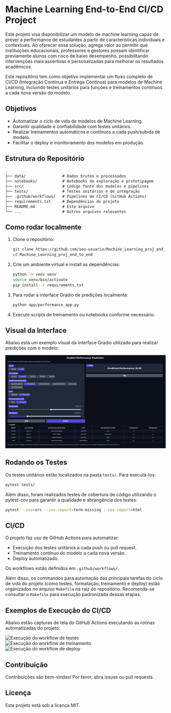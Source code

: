 # Machine Learning End-to-End CI/CD Project

Este projeto visa disponibilizar um modelo de machine learning capaz de prever a performance de estudantes a partir de características individuais e contextuais. Ao oferecer essa solução, agrega valor ao permitir que instituições educacionais, professores e gestores possam identificar previamente alunos com risco de baixo desempenho, possibilitando intervenções mais assertivas e personalizadas para melhorar os resultados acadêmicos.

Este repositório tem como objetivo implementar um fluxo completo de CI/CD (Integração Contínua e Entrega Contínua) para modelos de Machine Learning, incluindo testes unitários para funções e treinamentos contínuos a cada nova versão do modelo.


## Objetivos

- Automatizar o ciclo de vida de modelos de Machine Learning.
- Garantir qualidade e confiabilidade com testes unitários.
- Realizar treinamentos automáticos e contínuos a cada push/subida de modelo.
- Facilitar o deploy e monitoramento dos modelos em produção.

## Estrutura do Repositório

```
.
├── data/                # Dados brutos e processados
├── notebooks/           # Notebooks de exploração e prototipagem
├── src/                 # Código fonte dos modelos e pipelines
├── tests/               # Testes unitários e de integração
├── .github/workflows/   # Pipelines de CI/CD (GitHub Actions)
├── requirements.txt     # Dependências do projeto
├── README.md            # Este arquivo
└── ...                  # Outros arquivos relevantes
```

## Como rodar localmente

1. Clone o repositório:
   ```bash
   git clone https://github.com/seu-usuario/Machine_Learning_proj_end_to_end.git
   cd Machine_Learning_proj_end_to_end
   ```

2. Crie um ambiente virtual e install as dependências:
   ```bash
   python -m venv venv
   source venv/bin/activate
   pip install -r requirements.txt
   ```

3. Para rodar a interface Gradio de predições localmente:
   ```bash
   python app/performance_app.py
   ```

4. Execute scripts de treinamento ou notebooks conforme necessário.



## Visual da Interface

Abaixo está um exemplo visual da interface Gradio utilizada para realizar predições com o modelo:

![Exemplo da interface Gradio](img/print_UI.png)

## Rodando os Testes

Os testes unitários estão localizados na pasta `tests/`. Para executá-los:

```bash
pytest tests/
```

Além disso, foram realizados testes de cobertura de código utilizando o pytest-cov para garantir a qualidade e abrangência dos testes:

```bash
pytest --cov=src --cov-report=term-missing --cov-report=html
```

## CI/CD

O projeto faz uso de GitHub Actions para automatizar:

- Execução dos testes unitários a cada push ou pull request.
- Treinamento contínuo do modelo a cada nova versão.
- Deploy automatizado.

Os workflows estão definidos em `.github/workflows/`.

Além disso, os commandos para automação das principais tarefas do ciclo de vida do projeto (como testes, formatação, treinamento e deploy) estão organizados no arquivo `Makefile` na raiz do repositório. Recomenda-se consultar o `Makefile` para execução padronizada dessas etapas.

## Exemplos de Execução do CI/CD

Abaixo estão capturas de tela do GitHub Actions executando as rotinas automatizadas do projeto:

![Execução do workflow de testes](img/github_actions_tests.png)
![Execução do workflow de treinamento](img/github_actions_train.png)
![Execução do workflow de deploy](img/github_actions_deploy.png)

## Contribuição

Contribuições são bem-vindas! Por favor, abra issues ou pull requests.

## Licença

Este projeto está sob a licença MIT.